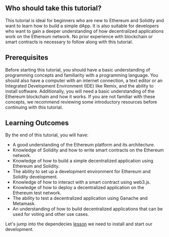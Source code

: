 ## Who should take this tutorial?
This tutorial is ideal for beginners who are new to Ethereum and Solidity and want to learn how to build a simple dApp. It is also suitable for developers who want to gain a deeper understanding of how decentralized applications work on the Ethereum network. No prior experience with blockchain or smart contracts is necessary to follow along with this tutorial.
## Prerequisites
Before starting this tutorial, you should have a basic understanding of programming concepts and familiarity with a programming language. You should also have a computer with an internet connection, a text editor or an Integrated Development Environment (IDE) like Remix, and the ability to install software. Additionally, you will need a basic understanding of the Ethereum blockchain and how it works. If you are not familiar with these concepts, we recommend reviewing some introductory resources before continuing with this tutorial.
## Learning Outcomes
By the end of this tutorial, you will have:
- A good understanding of the Ethereum platform and its architecture.
- Knowledge of Solidity and how to write smart contracts on the Ethereum network.
- Knowledge of how to build a simple decentralized application using Ethereum and Solidity.
- The ability to set up a development environment for Ethereum and Solidity development.
- Knowledge of how to interact with a smart contract using web3.js.
- Knowledge of how to deploy a decentralized application on the Ethereum test network.
- The ability to test a decentralized application using Ganache and Metamask.
- An understanding of how to build decentralized applications that can be used for voting and other use cases.


Let's jump into the dependecies [lesson](https://github.com/shakeelzafar3/Voting-dApp-using-Ethereum-and-Solidity/blob/main/3%20-%20Installing%20Dependencies.md) we need to install and start our development. 
